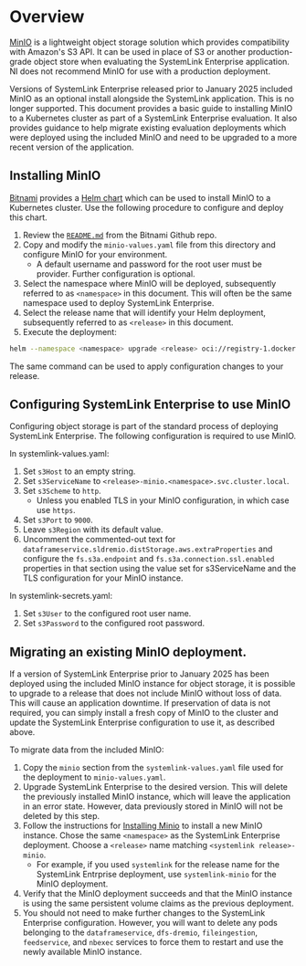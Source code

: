 # Overview

[MinIO](https://min.io/) is a lightweight object storage solution which provides compatibility with Amazon's S3 API.
It can be used in place of S3 or another production-grade object store when evaluating the SystemLink Enterprise application.
NI does not recommend MinIO for use with a production deployment.

Versions of SystemLink Enterprise released prior to January 2025 included MinIO as an optional install alongside the SystemLink
application. This is no longer supported. This document provides a basic guide to installing MinIO to a Kubernetes cluster as part
of a SystemLink Enterprise evaluation. It also provides guidance to help migrate existing evaluation deployments which were deployed
using the included MinIO and need to be upgraded to a more recent version of the application.

## Installing MinIO

[Bitnami](https://bitnami.com/) provides a [Helm chart](https://github.com/bitnami/charts/tree/main/bitnami/minio) which can be used to install MinIO to a Kubernetes cluster. Use the following procedure to configure and deploy this chart.

1. Review the [`README.md`](https://github.com/bitnami/charts/blob/main/bitnami/minio/README.md) from the Bitnami Github repo.
2. Copy and modify the `minio-values.yaml` file from this directory and configure MinIO for your environment.
   - A default username and password for the root user must be provider. Further configuration is optional.
3. Select the namespace where MinIO will be deployed, subsequently referred to as `<namespace>` in this document. This will often be
   the same namespace used to deploy SystemLink Enterprise.
4. Select the release name that will identify your Helm deployment, subsequently referred to as `<release>` in this document.
5. Execute the deployment:

```bash
helm --namespace <namespace> upgrade <release> oci://registry-1.docker.io/bitnamicharts/minio --install --values minio-values.yaml
```

The same command can be used to apply configuration changes to your release.

## Configuring SystemLink Enterprise to use MinIO

Configuring object storage is part of the standard process of deploying SystemLink Enterprise. The following configuration is required to use MinIO.

In systemlink-values.yaml:

1. Set `s3Host` to an empty string.
2. Set `s3ServiceName` to `<release>-minio.<namespace>.svc.cluster.local`.
3. Set `s3Scheme` to `http`.
   - Unless you enabled TLS in your MinIO configuration, in which case use `https`.
4. Set `s3Port` to `9000`.
5. Leave `s3Region` with its default value.
6. Uncomment the commented-out text for `dataframeservice.sldremio.distStorage.aws.extraProperties` and configure the `fs.s3a.endpoint`
   and `fs.s3a.connection.ssl.enabled` properties in that section using the value set for s3ServiceName and the TLS configuration for
   your MinIO instance.

In systemlink-secrets.yaml:

1. Set `s3User` to the configured root user name.
2. Set `s3Password` to the configured root password.

## Migrating an existing MinIO deployment.

If a version of SystemLink Enterprise prior to January 2025 has been deployed using the included MinIO instance for object storage, it is possible to upgrade to a release that does not include MinIO without loss of data. This will cause an application downtime. If preservation of data is not required, you can simply install a fresh copy of MinIO to the cluster and update the SystemLink Enterprise configuration to use it, as described above.

To migrate data from the included MinIO:

1. Copy the `minio` section from the `systemlink-values.yaml` file used for the deployment to `minio-values.yaml`.
2. Upgrade SystemLink Enterprise to the desired version. This will delete the previously installed MinIO instance, which will leave
   the application in an error state. However, data previously stored in MinIO will not be deleted by this step.
3. Follow the instructions for [Installing Minio](#installing-minio) to install a new MinIO instance. Chose the same `<namespace>` as
   the SystemLink Enterprise deployment. Choose a `<release>` name matching `<systemlink release>-minio`.
   - For example, if you used `systemlink` for the release name for the SystemLink Entrprise deployment, use `systemlink-minio` for the
     MinIO deployment.
4. Verify that the MinIO deployment succeeds and that the MinIO instance is using the same persistent volume claims as the
   previous deployment.
5. You should not need to make further changes to the SystemLink Enterprise configuration. However, you will want to delete any pods
   belonging to the `dataframeservice`, `dfs-dremio`, `fileingestion`, `feedservice`, and `nbexec` services to force them to restart
   and use the newly available MinIO instance.